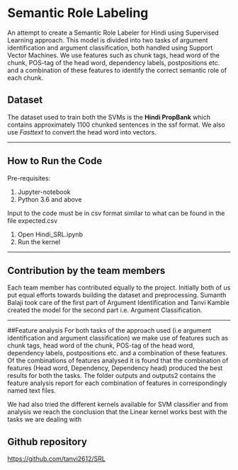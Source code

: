 # Semantic Role Labeling

An attempt to create a Semantic Role Labeler for Hindi using Supervised Learning approach. This model is divided into two tasks of argument identification and argument classification, both handled using Support Vector Machines. 
We use features such as chunk tags, head word of the chunk, POS-tag of the head word, dependency labels, postpositions etc. and a combination of these features to identify the correct semantic role of each chunk.


## Dataset
The dataset used to train both the SVMs is the **Hindi PropBank** which contains approximately 1100 chunked sentences in the ssf format. We also use *Fasttext* to convert the head word into vectors.


---

## How to Run the Code
Pre-requisites:
1) Jupyter-notebook
2) Python 3.6 and above

Input to the code must be in csv format similar to what can be found in the file expected.csv

1) Open Hindi_SRL.ipynb
2) Run the kernel

---
## Contribution by the team members
Each team member has contributed equally to the project. Initially both of us put equal efforts towards building the dataset and preprocessing. Sumanth Balaji took care of the first part of Argument Identification and Tanvi Kamble created the model for the second part i.e. Argument Classification.

---
##Feature analysis
For both tasks of the approach used (i.e argument identification and argument classification) we make use of features such as chunk tags, head word of the chunk, POS-tag of the head word, dependency labels, postpositions etc. and a combination of these features. Of the combinations of features analysed it is found that the combination of features (Head word, Dependency, Dependency head) produced the best results for both the tasks. The folder outputs and outputs2 contains the feature analysis report for each combination of features in correspondingly named text files. 

We had also tried the different kernels available for SVM classifier and from analysis we reach the conclusion that the Linear kernel works best with the tasks we are dealing with

## Github repository
https://github.com/tanvi2612/SRL
